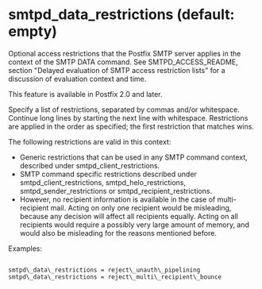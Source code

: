 # smtpd_data_restrictions (default: empty)

Optional access restrictions that the Postfix SMTP server applies
in the context of the SMTP DATA command.
See SMTPD\_ACCESS\_README, section "Delayed evaluation of SMTP access
restriction lists" for a discussion of evaluation context and time.




This feature is available in Postfix 2.0 and later.




Specify a list of restrictions, separated by commas and/or whitespace.
Continue long lines by starting the next line with whitespace.
Restrictions are applied in the order as specified; the first
restriction that matches wins.




The following restrictions are valid in this context:



* Generic restrictions that can be used
in any SMTP command context, described under smtpd\_client\_restrictions.
* SMTP command specific restrictions described under
smtpd\_client\_restrictions, smtpd\_helo\_restrictions,
smtpd\_sender\_restrictions or smtpd\_recipient\_restrictions.
* However, no recipient information is available in the case of
multi-recipient mail. Acting on only one recipient would be misleading,
because any decision will affect all recipients equally. Acting on
all recipients would require a possibly very large amount of memory,
and would also be misleading for the reasons mentioned before.



Examples:




```

smtpd\_data\_restrictions = reject\_unauth\_pipelining
smtpd\_data\_restrictions = reject\_multi\_recipient\_bounce

```

